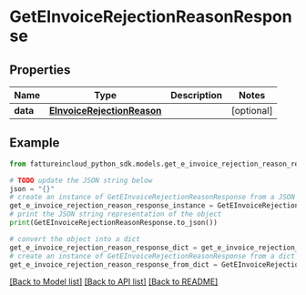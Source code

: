 # GetEInvoiceRejectionReasonResponse


## Properties

Name | Type | Description | Notes
------------ | ------------- | ------------- | -------------
**data** | [**EInvoiceRejectionReason**](EInvoiceRejectionReason.md) |  | [optional] 

## Example

```python
from fattureincloud_python_sdk.models.get_e_invoice_rejection_reason_response import GetEInvoiceRejectionReasonResponse

# TODO update the JSON string below
json = "{}"
# create an instance of GetEInvoiceRejectionReasonResponse from a JSON string
get_e_invoice_rejection_reason_response_instance = GetEInvoiceRejectionReasonResponse.from_json(json)
# print the JSON string representation of the object
print(GetEInvoiceRejectionReasonResponse.to_json())

# convert the object into a dict
get_e_invoice_rejection_reason_response_dict = get_e_invoice_rejection_reason_response_instance.to_dict()
# create an instance of GetEInvoiceRejectionReasonResponse from a dict
get_e_invoice_rejection_reason_response_from_dict = GetEInvoiceRejectionReasonResponse.from_dict(get_e_invoice_rejection_reason_response_dict)
```
[[Back to Model list]](../README.md#documentation-for-models) [[Back to API list]](../README.md#documentation-for-api-endpoints) [[Back to README]](../README.md)


